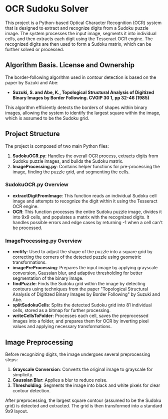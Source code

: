 # OCR Sudoku Solver

This project is a Python-based Optical Character Recognition (OCR) system that is designed to extract and recognize digits from a Sudoku puzzle image. The system processes the input image, segments it into individual cells, and then extracts each digit using the Tesseract OCR engine. The recognized digits are then used to form a Sudoku matrix, which can be further solved or processed.

## Algorithm Basis. License and Ownership

The border-following algorithm used in contour detection is based on the paper by Suzuki and Abe:

- **Suzuki, S. and Abe, K., Topological Structural Analysis of Digitized Binary Images by Border Following. CVGIP 30 1, pp 32-46 (1985)**

This algorithm efficiently detects the borders of shapes within binary images, allowing the system to identify the largest square within the image, which is assumed to be the Sudoku grid.

## Project Structure

The project is composed of two main Python files:

1. **SudokuOCR.py**: Handles the overall OCR process, extracts digits from Sudoku puzzle images, and builds the Sudoku matrix.
2. **ImageProcessing.py**: Contains helper functions for pre-processing the image, finding the puzzle grid, and segmenting the cells.

### SudokuOCR.py Overview

- **extractDigitFromImage**: This function reads an individual Sudoku cell image and attempts to recognize the digit within it using the Tesseract OCR engine.
- **OCR**: This function processes the entire Sudoku puzzle image, divides it into 9x9 cells, and populates a matrix with the recognized digits. It handles possible errors and edge cases by returning -1 when a cell can't be processed.
  
### ImageProcessing.py Overview

- **rectify**: Used to adjust the shape of the puzzle into a square grid by correcting the corners of the detected puzzle using geometric transformations.
- **imagePreProcessing**: Prepares the input image by applying grayscale conversion, Gaussian blur, and adaptive thresholding for better segmentation of the binary image.
- **findPuzzle**: Finds the Sudoku grid within the image by detecting contours using techniques from the paper "Topological Structural Analysis of Digitized Binary Images by Border Following" by Suzuki and Abe.
- **splitSudokuCells**: Splits the detected Sudoku grid into 81 individual cells, stored as a bitmap for further processing.
- **writeCellsToFolder**: Processes each cell, saves the preprocessed images into a folder, and prepares them for OCR by inverting pixel values and applying necessary transformations.

## Image Preprocessing

Before recognizing digits, the image undergoes several preprocessing steps:

1. **Grayscale Conversion**: Converts the original image to grayscale for simplicity.
2. **Gaussian Blur**: Applies a blur to reduce noise.
3. **Thresholding**: Segments the image into black and white pixels for clear contour detection.

After preprocessing, the largest square contour (assumed to be the Sudoku grid) is detected and extracted. The grid is then transformed into a standard 9x9 layout.